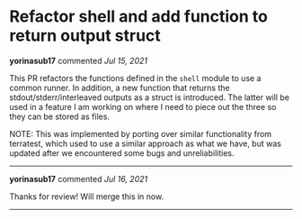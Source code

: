 # Refactor shell and add function to return output struct

**yorinasub17** commented *Jul 15, 2021*

This PR refactors the functions defined in the `shell` module to use a common runner. In addition, a new function that returns the stdout/stderr/interleaved outputs as a struct is introduced. The latter will be used in a feature I am working on where I need to piece out the three so they can be stored as files.

NOTE: This was implemented by porting over similar functionality from terratest, which used to use a similar approach as what we have, but was updated after we encountered some bugs and unreliabilities.
<br />
***


**yorinasub17** commented *Jul 16, 2021*

Thanks for review! Will merge this in now.
***


